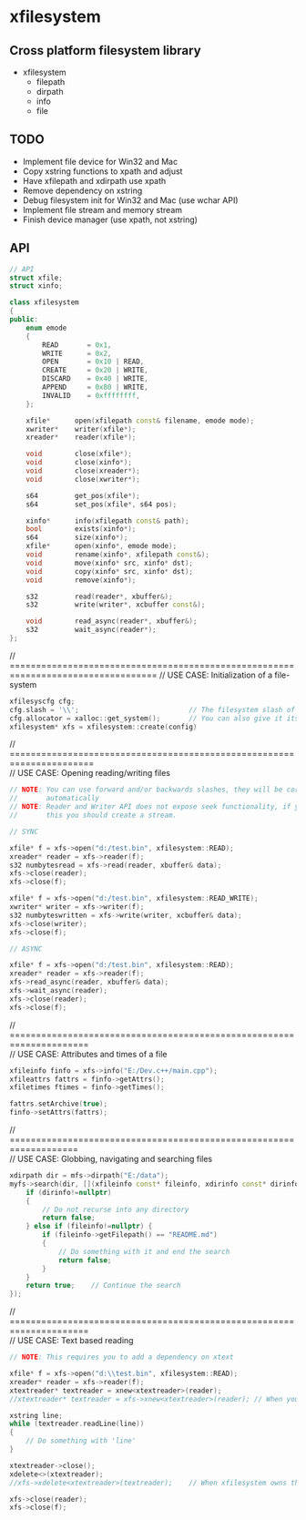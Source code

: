 # __xfilesystem__

## __Cross platform filesystem library__

* xfilesystem
  * filepath
  * dirpath
  * info
  * file

## __TODO__

* Implement file device for Win32 and Mac
* Copy xstring functions to xpath and adjust
* Have xfilepath and xdirpath use xpath
* Remove dependency on xstring
* Debug filesystem init for Win32 and Mac (use wchar API)
* Implement file stream and memory stream
* Finish device manager (use xpath, not xstring)

## __API__

```c++
// API
struct xfile;
struct xinfo;

class xfilesystem
{
public:
    enum emode
    {
        READ       = 0x1,
        WRITE      = 0x2,
        OPEN       = 0x10 | READ,
        CREATE     = 0x20 | WRITE,
        DISCARD    = 0x40 | WRITE,
        APPEND     = 0x80 | WRITE,
        INVALID    = 0xffffffff,
    };

    xfile*      open(xfilepath const& filename, emode mode);
    xwriter*    writer(xfile*);
    xreader*    reader(xfile*);

    void        close(xfile*);
    void        close(xinfo*);
    void        close(xreader*);
    void        close(xwriter*);

    s64         get_pos(xfile*);
    s64         set_pos(xfile*, s64 pos);

    xinfo*      info(xfilepath const& path);
    bool        exists(xinfo*);
    s64         size(xinfo*);
    xfile*      open(xinfo*, emode mode);
    void        rename(xinfo*, xfilepath const&);
    void        move(xinfo* src, xinfo* dst);
    void        copy(xinfo* src, xinfo* dst);
    void        remove(xinfo*);

    s32         read(reader*, xbuffer&);
    s32         write(writer*, xcbuffer const&);

    void        read_async(reader*, xbuffer&);
    s32         wait_async(reader*);
};
```

// ==================================================================================
// USE CASE: Initialization of a file-system

```c++
xfilesyscfg cfg;
cfg.slash = '\\';                           // The filesystem slash of the system
cfg.allocator = xalloc::get_system();       // You can also give it its own allocator
xfilesystem* xfs = xfilesystem::create(config)
```

// ======================================================================  
// USE CASE: Opening reading/writing files  

```c++
// NOTE: You can use forward and/or backwards slashes, they will be corrected  
//       automatically  
// NOTE: Reader and Writer API does not expose seek functionality, if you need  
//       this you should create a stream.

// SYNC

xfile* f = xfs->open("d:/test.bin", xfilesystem::READ);
xreader* reader = xfs->reader(f);
s32 numbytesread = xfs->read(reader, xbuffer& data);
xfs->close(reader);
xfs->close(f);

xfile* f = xfs->open("d:/test.bin", xfilesystem::READ_WRITE);
xwriter* writer = xfs->writer(f);
s32 numbyteswritten = xfs->write(writer, xcbuffer& data);
xfs->close(writer);
xfs->close(f);

// ASYNC

xfile* f = xfs->open("d:/test.bin", xfilesystem::READ);
xreader* reader = xfs->reader(f);
xfs->read_async(reader, xbuffer& data);
xfs->wait_async(reader);
xfs->close(reader);
xfs->close(f);
```

// =====================================================================  
// USE CASE: Attributes and times of a file

```c++
xfileinfo finfo = xfs->info("E:/Dev.c++/main.cpp");
xfileattrs fattrs = finfo->getAttrs();
xfiletimes ftimes = finfo->getTimes();

fattrs.setArchive(true);
finfo->setAttrs(fattrs);
```

// ===================================================================  
// USE CASE: Globbing, navigating and searching files

```c++
xdirpath dir = mfs->dirpath("E:/data");
myfs->search(dir, [](xfileinfo const* fileinfo, xdirinfo const* dirinfo, s32 dirdepth){
    if (dirinfo!=nullptr)
    {
        // Do not recurse into any directory
        return false;
    } else if (fileinfo!=nullptr) {
        if (fileinfo->getFilepath() == "README.md")
        {
            // Do something with it and end the search
            return false;
        }
    }
    return true;    // Continue the search
});
```

// =====================================================================  
// USE CASE: Text based reading  

```c++
// NOTE: This requires you to add a dependency on xtext

xfile* f = xfs->open("d:\\test.bin", xfilesystem::READ);
xreader* reader = xfs->reader(f);
xtextreader* textreader = xnew<xtextreader>(reader);
//xtextreader* textreader = xfs->xnew<xtextreader>(reader); // When you want to use xfilesystem memory

xstring line;
while (textreader.readLine(line))
{
    // Do something with 'line'
}

xtextreader->close();
xdelete<>(xtextreader);
//xfs->xdelete<xtextreader>(textreader);    // When xfilesystem owns the memory

xfs->close(reader);
xfs->close(f);
```